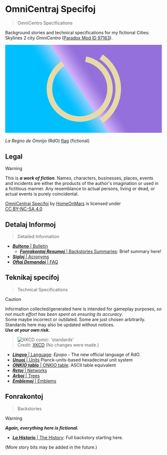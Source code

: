 <!-- -*- coding: utf-8 -*- -->

OmniCentraj Specifoj
===============================================================================

> OmniCentro Specifications

Background stories and technical specifications
for my fictional Cities: Skylines 2 city *OmniCentro*
([Paradox Mod ID 97163](https://mods.paradoxplaza.com/mods/97163/Any)).

![RdO emblem](fig/RdOFlago.svg)
<!-- $~~~~~~~~~~~~~~~~$
![Omnija Centra Gvidantaro (OCG) emblem](fig/OCG.svg)   -->
<!-- *La Regno de Omnijo* (RdO) flag and central authority
*Omnija Centra Gvidantaro* (OCG) [emblem](OmniCentro/Emblemoj.md#emblemoj) -->
*La Regno de Omnijo* (RdO) [flag](OmniCentro/Emblemoj.md#emblemoj)
(fictional)

Legal
-------------------------------------------------------------------------------

> [!WARNING]
> This is ***a work of fiction***.
> Names, characters, businesses, places, events and incidents
> are either the products of the author's imagination or used in a fictitious manner.
> Any resemblance to actual persons, living or dead, or actual events is purely coincidental.

<p xmlns:cc="http://creativecommons.org/ns#" xmlns:dct="http://purl.org/dc/terms/"><a property="dct:title" rel="cc:attributionURL" href="https://github.com/HomeOnMars/projektoOmnijo/blob/master/OmniCentro.md">OmniCentraj Specifoj</a> by <a rel="cc:attributionURL dct:creator" property="cc:attributionName" href="https://github.com/HomeOnMars">HomeOnMars</a> is licensed under <a href="https://creativecommons.org/licenses/by-nc-sa/4.0/?ref=chooser-v1" target="_blank" rel="license noopener noreferrer" style="display:inline-block;">CC BY-NC-SA 4.0<img style="height:22px!important;margin-left:3px;vertical-align:text-bottom;" src="https://mirrors.creativecommons.org/presskit/icons/cc.svg?ref=chooser-v1" alt=""><img style="height:22px!important;margin-left:3px;vertical-align:text-bottom;" src="https://mirrors.creativecommons.org/presskit/icons/by.svg?ref=chooser-v1" alt=""><img style="height:22px!important;margin-left:3px;vertical-align:text-bottom;" src="https://mirrors.creativecommons.org/presskit/icons/nc.svg?ref=chooser-v1" alt=""><img style="height:22px!important;margin-left:3px;vertical-align:text-bottom;" src="https://mirrors.creativecommons.org/presskit/icons/sa.svg?ref=chooser-v1" alt=""></a></p>

Detalaj Informoj
-------------------------------------------------------------------------------

> Detailed Information

- [***Bulteno*** | Bulletin](OmniCentro/Bulteno.md#bulteno)
  - [***Fonrakontaj Resumoj*** | Backstories Summaries](OmniCentro/Bulteno.md#fonrakontaj-resumoj): Brief summary here!
- [***Sigloj***  | Acronyms](OmniCentro/Sigloj.md#sigloj)
- [***Oftaj Demandoj***  | FAQ](OmniCentro/OftajDemandoj.md#oftaj-demandoj)

Teknikaj specifoj
-------------------------------------------------------------------------------

> Technical Specifications

> [!CAUTION]
> Information collected/generated here is intended for gameplay purposes,
> *so not much effort has been spent on ensuring its accuracy*.  
> Some maybe incorrect or outdated.
> Some are just chosen arbitrarily.  
> Standards here may also be updated without notices.  
> ***Use at your own risk.***

> ![XKCD comic: 'standards'](https://imgs.xkcd.com/comics/standards.png)  
> Credit: [XKCD](https://xkcd.com/927/) (No changes were made.)

- [***Lingvo***  | Language](teknikoj/Lingvo.md#lingvo):
  *Epopo* - The new official language of RdO.
- [***Unuoj*** | Units](teknikoj/Unuoj.md#Informoj) Planck-units-based hexadecimal unit system
- [***ONKIO tablo*** | ONKIO table](teknikoj/ONKIO.md#onkio-tablo): ASCII table equivalent
- [***Retoj*** | Networks](teknikoj/Retoj.md#retoj)
- [***Arboj*** | Trees](teknikoj/Arboj.md#arboj)
- [***Emblemoj*** | Emblems](OmniCentro/Emblemoj.md#emblemoj)

Fonrakontoj
-------------------------------------------------------------------------------

> Backstories

> [!WARNING]
> ***Again, everything here is fictional.***

- [***La Historio*** | The History](OmniCentro/Historio.md#la-historio): Full backstory starting here.

(More story bits may be added in the future.)
